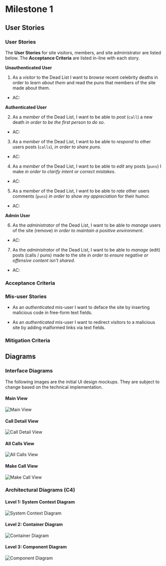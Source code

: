 # Milestone 1

## User Stories

### User Stories

The **User Stories** for site visitors, members, and site administrator are listed below.  The **Acceptance Criteria** are listed in-line with each story.


**Unauthenticated User**

1. As a _visitor_ to the Dead List I want to _browse_ recent celebrity deaths in order to _learn about them_ and read the puns that members of the site made about them.
 * AC:

**Authenticated User**

2. As a _member_ of the Dead List, I want to be able to _post_ (`call`) a new death _in order to be the first person to do so_.
 * AC:

3. As a _member_ of the Dead List, I want to be able to _respond_ to other users posts (`calls`), _in order to share puns_.
 * AC:

4. As a _member_ of the Dead List, I want to be able to _edit_ any posts (`puns`) I make _in order to clarify intent or correct mistakes_.
 * AC:

5. As a _member_ of the Dead List, I want to be able to _rate_ other users comments (`puns`) _in order to show my appreciation_ for their humor.
 * AC:

**Admin User**

6. As the _administrator_ of the Dead List, I want to be able to _manage_ users of the site (remove) _in order to maintain a positive environment_.
 * AC:

7. As the _administrator_ of the Dead List, I want to be able to _manage_ (edit) posts (calls / puns) made to the site _in order to ensure negative or offensive content isn't shared_.
 * AC:

### Acceptance Criteria

### Mis-user Stories

* As an _authenticated_ mis-user I want to deface the site by inserting malicious code in free-form text fields.

* As an _authenticated_ mis-user I want to redirect visitors to a malicious site by adding malformed links via text fields.

### Mitigation Criteria

## Diagrams

### Interface Diagrams

The following images are the initial UI design mockups.  They are subject to change based on the technical implementation.

#### Main View

![Main View](https://github.com/TravisIngram/Dead-List/blob/main/docs/imgs/DL_01_Main.png)

#### Call Detail View

![Call Detail View](https://github.com/TravisIngram/Dead-List/blob/main/docs/imgs/DL_02_call_detail.png)

#### All Calls View

![All Calls View](https://github.com/TravisIngram/Dead-List/blob/main/docs/imgs/DL_03_all_calls.png)

#### Make Call View

![Make Call View](https://github.com/TravisIngram/Dead-List/blob/main/docs/imgs/DL_04_make_call.png)

### Architectural Diagrams (C4)

#### Level 1: System Context Diagram

![System Context Diagram](https://github.com/TravisIngram/Dead-List/blob/main/docs/imgs/DL_C4_Context.png)

#### Level 2: Container Diagram

![Container Diagram](https://github.com/TravisIngram/Dead-List/blob/main/docs/imgs/DL_C4_Container.png)

#### Level 3: Component Diagram

![Component Diagram](https://github.com/TravisIngram/Dead-List/blob/main/docs/imgs/DL_C4_Component.png)